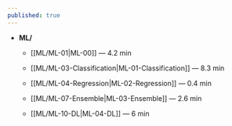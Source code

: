 ```yaml
---
published: true
---
```


<!-- toc:start -->

- **ML/**

  - [[ML/ML-01|ML-00]] — 4.2 min

  - [[ML/ML-03-Classification|ML-01-Classification]] — 8.3 min

  - [[ML/ML-04-Regression|ML-02-Regression]] — 0.4 min

  - [[ML/ML-07-Ensemble|ML-03-Ensemble]] — 2.6 min

  - [[ML/ML-10-DL|ML-04-DL]] — 6 min

<!-- toc:end -->